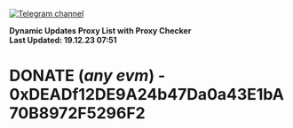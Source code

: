 [![Telegram channel](https://img.shields.io/endpoint?url=https://runkit.io/damiankrawczyk/telegram-badge/branches/master?url=https://t.me/n4z4v0d)](https://t.me/n4z4v0d) 

**Dynamic Updates Proxy List with Proxy Checker**  
**Last Updated: 19.12.23 07:51**

# DONATE (_any evm_) - 0xDEADf12DE9A24b47Da0a43E1bA70B8972F5296F2

